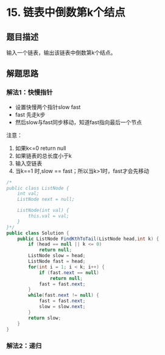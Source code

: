 # 15. 链表中倒数第k个结点

## 题目描述

输入一个链表，输出该链表中倒数第k个结点。

## 解题思路

### 解法1：快慢指针

- 设置快慢两个指针slow fast
- fast 先走k步
- 然后slow与fast同步移动，知道fast指向最后一个节点

注意：
1. 如果k<=0 return null
2. 如果链表的总长度小于k
3. 输入空链表
4. 当k==1 时,slow == fast；所以当k>1时，fast才会先移动


```java
/*
public class ListNode {
    int val;
    ListNode next = null;

    ListNode(int val) {
        this.val = val;
    }
}*/
public class Solution {
    public ListNode FindKthToTail(ListNode head,int k) {
        if (head == null || k <= 0)
            return null;
        ListNode slow = head;
        ListNode fast = head;
        for(int i = 1; i < k; i++) {
            if (fast.next == null)
                return null;
            fast = fast.next;
        }
        while(fast.next != null) {
            fast = fast.next;
            slow = slow.next;
        }
        return slow;
    }
}
```

### 解法2：递归


